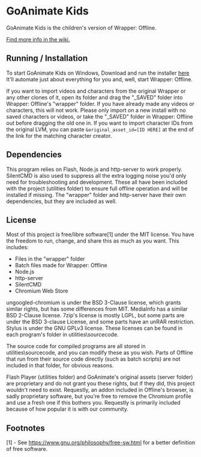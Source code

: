 # GoAnimate Kids
GoAnimate Kids is the children's version of Wrapper: Offline.

[Find more info in the wiki.](https://github.com/Wrapper-Offline/Wrapper-Offline/wiki)

## Running / Installation
To start GoAnimate Kids on Windows, Download and run the installer [here]((https://goanimatekids.weebly.com/)) It'll automate just about everything for you and, well, start Wrapper: Offline.

If you want to import videos and characters from the original Wrapper or any other clones of it, open its folder and drag the "_SAVED" folder into Wrapper: Offline's "wrapper" folder. If you have already made any videos or characters, this will not work. Please only import on a new install with no saved characters or videos, or take the "_SAVED" folder in Wrapper: Offline out before dragging the old one in. If you want to import character IDs from the original LVM, you can paste `&original_asset_id=[ID HERE]` at the end of the link for the matching character creator.

## Dependencies
This program relies on Flash, Node.js and http-server to work properly. SilentCMD is also used to suppress all the extra logging noise you'd only need for troubleshooting and development. These all have been included with the project (utilities folder) to ensure full offline operation and will be installed if missing. The "wrapper" folder and http-server have their own dependencies, but they are included as well.

## License
Most of this project is free/libre software[1] under the MIT license. You have the freedom to run, change, and share this as much as you want.
This includes:
  - Files in the "wrapper" folder
  - Batch files made for Wrapper: Offline
  - Node.js
  - http-server
  - SilentCMD
  - Chromium Web Store

ungoogled-chromium is under the BSD 3-Clause license, which grants similar rights, but has some differences from MIT. MediaInfo has a similar BSD 2-Clause license. 7zip's license is mostly LGPL, but some parts are under the BSD 3-clause License, and some parts have an unRAR restriction. Stylus is under the GNU GPLv3 license. These licenses can be found in each program's folder in utilities\sourcecode.

The source code for compiled programs are all stored in utilities\sourcecode, and you can modify these as you wish. Parts of Offline that run from their source code directly (such as batch scripts) are not included in that folder, for obvious reasons.

Flash Player (utilities folder) and GoAnimate's original assets (server folder) are proprietary and do not grant you these rights, but if they did, this project wouldn't need to exist. Requestly, an addon included in Offline's browser, is sadly proprietary software, but you're free to remove the Chromium profile and use a fresh one if this bothers you. Requestly is primarily included because of how popular it is with our community.

## Footnotes
[1] - See <https://www.gnu.org/philosophy/free-sw.html> for a better definition of free software.
